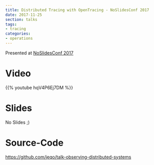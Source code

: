 ```yaml
---
title: Distributed Tracing with OpenTracing - NoSlidesConf 2017
date: 2017-11-25
section: talks
tags:
- tracing
categories:
- operations
---
```


Presented at [NoSlidesConf 2017](http://www.noslidesconf.net/)

<!--more-->

# Video

{{% youtube hqV4P6Ej7DM %}}

# Slides

No Slides ;)

# Source-Code

https://github.com/jeqo/talk-observing-distributed-systems
